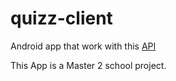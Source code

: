 ﻿# quizz-client

Android app that work with this [API](https://github.com/Nocturlab/quizz-server)

This App is a Master 2 school project.
